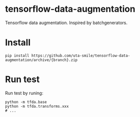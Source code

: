 # tensorflow-data-augmentation

Tensorflow data augmentation.  Inspired by batchgenerators.

# Install

```shell
pip install https://github.com/uta-smile/tensorflow-data-augmentation/archive/{branch}.zip
```

# Run test

Run test by runing:

```shell
python -m tfda.base
python -m tfda.transforms.xxx
# ...
```
